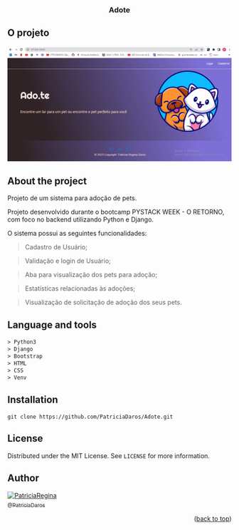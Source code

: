 
<div align="center" id="header">
  
  <h3>Adote</h3>
</div>

## O projeto
<a href="#"><img src="Animação_Adote.gif" alt="Logo"></a>

<!-- ============== ABOUT ============== -->
## About the project

<div>
  Projeto de um sistema para adoção de pets. 

  Projeto desenvolvido durante o bootcamp PYSTACK WEEK - O RETORNO, com foco no backend utilizando Python e Django.
  
  O sistema possui as seguintes funcionalidades:
  
  >Cadastro de Usuário;
  
  >Validação e login de Usuário;
  
  >Aba para visualização dos pets para adoção;
  
  >Estatísticas relacionadas às adoções;
  
  >Visualização de solicitação de adoção dos seus pets.

</div>


<!-- ============== LANGUAGE ============== -->
## Language and tools

```
> Python3
> Django
> Bootstrap
> HTML
> CSS
> Venv
```

<!-- ============== INSTALLATION ============== -->
## Installation

```
git clone https://github.com/PatriciaDaros/Adote.git
```


<!-- ============== LICENSE ============== -->
## License

Distributed under the MIT License. See `LICENSE` for more information.

<!-- ============== AUTHOR ============== -->
## Author

[<img alt="PatriciaRegina" src="https://github.com/PatriciaDaros.png?size=300" width="115"><br><sub>@PatriciaDaros</sub>](https://github.com/PatriciaDaros)

<p align="right">(<a href="#header">back to top</a>)</p>


<!-- ============== LINKs ============== -->
<!-- Alterar link -->
[Site-link]: https://github.com/RuanMiniguite/Password-Generator
[GitHub License-link]: https://github.com/RuanMiniguite/Password-Generator/blob/4695e1d2bd3571e4f315d18624b2b4a4d2e4e1b3/LICENSE

<!-- Alterar caminho para repositorio [Template-Readme] -->
[GitHub repo size-shields]: https://img.shields.io/github/repo-size/RuanMiniguite/Password-Generator?style=for-the-badge
[GitHub language count-shields]: https://img.shields.io/github/languages/count/RuanMiniguite/Password-Generator?style=for-the-badge
[GitHub forks-shields]: https://img.shields.io/github/forks/RuanMiniguite/Password-Generator?style=for-the-badge

<!-- link Shields-->
[GitHub License-shields]: https://img.shields.io/cocoapods/l/m?down_color=292929&up_color=292929&style=for-the-badge
[Site-shields]: https://img.shields.io/badge/Site-Live-292929?style=for-the-badge&logo=web&logoColor=white
[Website-link]: https://github.com/RuanMiniguite/Commit-Message
[Website-shields]: https://img.shields.io/website?down_color=292929&down_message=404&style=for-the-badge&logo=github&up_color=292929&up_message=Commit&url=https%3A%2F%2Fgithub.com%2FRuanMiniguite%2FCommit-Message

